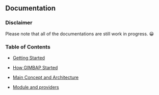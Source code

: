 ## Documentation

### Disclaimer

Please note that all of the documentations are still work in progress. 😀

### Table of Contents

- [Getting Started](./getting-started.md)

- [How GIMBAP Started](./how-it-started.md)
- [Main Concept and Architecture](./main-concept.md)
- [Module and providers](./modules-providers.md)
